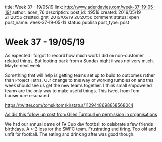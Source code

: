 title: Week 37 - 19/05/19
link: http://www.adendavies.com/week-37-19-05-19/
author: aden_76
description: 
post_id: 49516
created: 2019/05/19 21:20:56
created_gmt: 2019/05/19 20:20:56
comment_status: open
post_name: week-37-19-05-19
status: publish
post_type: post

# Week 37 - 19/05/19

As expected I forgot to record how much work I did on non-customer related things. But looking back from a Sunday night it was not very much. Maybe next week. 

Something that will help is getting teams set up to build to outcomes rather than Project Tetris. Our change to this way of working rumbles on and this week should see us get the new teams together. I think small empowered teams are the only way to make useful things. This tweet from Tom Loosemore resonated

https://twitter.com/tomskitomski/status/1129448698868568064 

[As did this follow up post from Giles Turnbull on permission in organisations](https://gilest.org/permission.html)

We had our annual game of FA Cup day football to celebrate a few friends birthdays. A 4-2 loss for the SWFC team. Frustrating and tiring. Too old and unfit for football. The eating and drinking after was good though.
